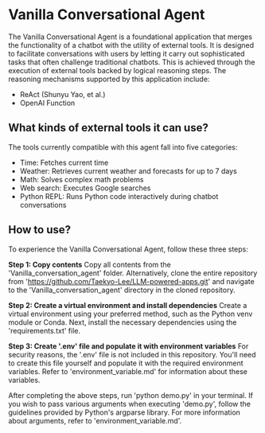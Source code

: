 # Vanilla Conversational Agent  
  
The Vanilla Conversational Agent is a foundational application that merges the functionality of a chatbot with the utility of external tools. It is designed to facilitate conversations with users by letting it carry out sophisticated tasks that often challenge traditional chatbots. This is achieved through the execution of external tools backed by logical reasoning steps. The reasoning mechanisms supported by this application include:
  
* ReAct (Shunyu Yao, et al.)  
* OpenAI Function   

## What kinds of external tools it can use? 

The tools currently compatible with this agent fall into five categories:
- Time: Fetches current time
- Weather: Retrieves current weather and forecasts for up to 7 days
- Math: Solves complex math problems
- Web search: Executes Google searches
- Python REPL: Runs Python code interactively during chatbot conversations
  
  
## How to use? 

To experience the Vanilla Conversational Agent, follow these three steps:
  
**Step 1: Copy contents**
Copy all contents from the 'Vanilla_conversation_agent' folder. Alternatively, clone the entire repository from 'https://github.com/Taekyo-Lee/LLM-powered-apps.git' and navigate to the 'Vanilla_conversation_agent' directory in the cloned repository.

**Step 2: Create a virtual environment and install dependencies**
Create a virtual environment using your preferred method, such as the Python venv module or Conda. Next, install the necessary dependencies using the 'requirements.txt' file.

**Step 3: Create '.env' file and populate it with environment variables**
For security reasons, the '.env' file is not included in this repository. You'll need to create this file yourself and populate it with the required environment variables. Refer to 'environment_variable.md' for information about these variables.

After completing the above steps, run 'python demo.py' in your terminal. If you wish to pass various arguments when executing 'demo.py', follow the guidelines provided by Python's argparse library. For more information about arguments, refer to 'environment_variable.md'.
  
